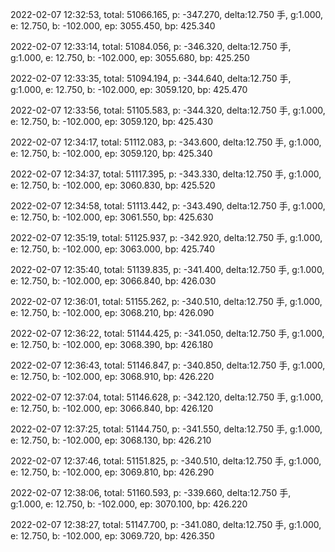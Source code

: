 2022-02-07 12:32:53, total: 51066.165, p: -347.270, delta:12.750 手, g:1.000, e: 12.750, b: -102.000, ep: 3055.450, bp: 425.340

2022-02-07 12:33:14, total: 51084.056, p: -346.320, delta:12.750 手, g:1.000, e: 12.750, b: -102.000, ep: 3055.680, bp: 425.250

2022-02-07 12:33:35, total: 51094.194, p: -344.640, delta:12.750 手, g:1.000, e: 12.750, b: -102.000, ep: 3059.120, bp: 425.470

2022-02-07 12:33:56, total: 51105.583, p: -344.320, delta:12.750 手, g:1.000, e: 12.750, b: -102.000, ep: 3059.120, bp: 425.430

2022-02-07 12:34:17, total: 51112.083, p: -343.600, delta:12.750 手, g:1.000, e: 12.750, b: -102.000, ep: 3059.120, bp: 425.340

2022-02-07 12:34:37, total: 51117.395, p: -343.330, delta:12.750 手, g:1.000, e: 12.750, b: -102.000, ep: 3060.830, bp: 425.520

2022-02-07 12:34:58, total: 51113.442, p: -343.490, delta:12.750 手, g:1.000, e: 12.750, b: -102.000, ep: 3061.550, bp: 425.630

2022-02-07 12:35:19, total: 51125.937, p: -342.920, delta:12.750 手, g:1.000, e: 12.750, b: -102.000, ep: 3063.000, bp: 425.740

2022-02-07 12:35:40, total: 51139.835, p: -341.400, delta:12.750 手, g:1.000, e: 12.750, b: -102.000, ep: 3066.840, bp: 426.030

2022-02-07 12:36:01, total: 51155.262, p: -340.510, delta:12.750 手, g:1.000, e: 12.750, b: -102.000, ep: 3068.210, bp: 426.090

2022-02-07 12:36:22, total: 51144.425, p: -341.050, delta:12.750 手, g:1.000, e: 12.750, b: -102.000, ep: 3068.390, bp: 426.180

2022-02-07 12:36:43, total: 51146.847, p: -340.850, delta:12.750 手, g:1.000, e: 12.750, b: -102.000, ep: 3068.910, bp: 426.220

2022-02-07 12:37:04, total: 51146.628, p: -342.120, delta:12.750 手, g:1.000, e: 12.750, b: -102.000, ep: 3066.840, bp: 426.120

2022-02-07 12:37:25, total: 51144.750, p: -341.550, delta:12.750 手, g:1.000, e: 12.750, b: -102.000, ep: 3068.130, bp: 426.210

2022-02-07 12:37:46, total: 51151.825, p: -340.510, delta:12.750 手, g:1.000, e: 12.750, b: -102.000, ep: 3069.810, bp: 426.290

2022-02-07 12:38:06, total: 51160.593, p: -339.660, delta:12.750 手, g:1.000, e: 12.750, b: -102.000, ep: 3070.100, bp: 426.220

2022-02-07 12:38:27, total: 51147.700, p: -341.080, delta:12.750 手, g:1.000, e: 12.750, b: -102.000, ep: 3069.720, bp: 426.350